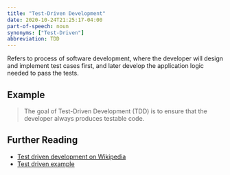 ```yaml
---
title: "Test-Driven Development"
date: 2020-10-24T21:25:17-04:00
part-of-speech: noun
synonyms: ["Test-Driven"]
abbreviation: TDD
---
```


Refers to process of software development, where the developer will design and implement test cases first, and later develop the application logic needed to pass the tests.

## Example

> The goal of Test-Driven Development (TDD) is to ensure that the developer always produces testable code.

## Further Reading
- [Test driven development on Wikipedia](https://en.wikipedia.org/wiki/Test-driven_development)
- [Test driven example](https://www.guru99.com/test-driven-development.html)
